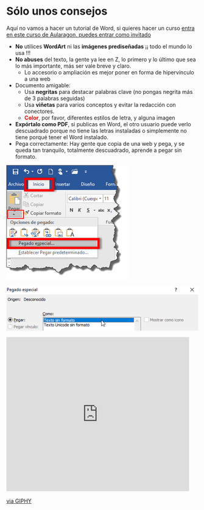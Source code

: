
# Sólo unos consejos

Aquí no vamos a hacer un tutorial de Word, si quieres hacer un curso [entra en este curso de Aularagon, puedes entrar como invitado](http://moodle.catedu.es/course/view.php?id=93)

- **No** utilices **WordArt** ni las **imágenes prediseñadas** ¡¡ todo el mundo lo usa !!!
- **No abuses** del texto, la gente ya lee en Z, lo primero y lo último que sea lo más importante, más ser vale breve y claro.
    - Lo accesorio o ampliación es mejor poner en forma de hipervínculo a una web
- Documento amigable:
    - Usa **negritas** para destacar palabras clave (no pongas negrita más de 3 palabras seguidas)
    - Usa **viñetas** para varios conceptos y evitar la redacción con conectores.
    - <font color="red">**Color**</font>, por favor, diferentes estilos de letra, y alguna imagen
- **Expórtalo como PDF**, si publicas en Word, el otro usuario puede verlo descuadrado porque no tiene las letras instaladas o simplemente no tiene porqué tener el Word instalado.
- Pega correctamente: Hay gente que copia de una web y pega, y se queda tan tranquilo, totalmente descuadrado, aprende a pegar sin formato.

![](https://raw.githubusercontent.com/catedu/soportes-informaticos-profesorado/master/img/26-05-2016_19-45-08.png)

![](https://raw.githubusercontent.com/catedu/soportes-informaticos-profesorado/master/img/2017-01-28_08_55_49-Pegado_especial.png)

<iframe src="https://giphy.com/embed/ZMysVBRp04dhK" width="480" height="404" frameBorder="0" class="giphy-embed" allowFullScreen></iframe><p><a href="https://giphy.com/gifs/i-want-ZMysVBRp04dhK">via GIPHY</a></p>
